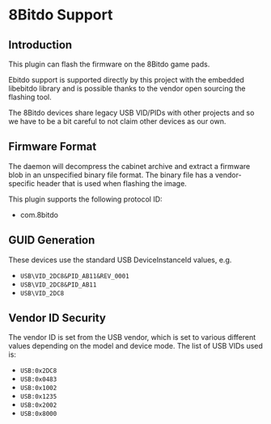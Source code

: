 8Bitdo Support
==============

Introduction
------------

This plugin can flash the firmware on the 8Bitdo game pads.

Ebitdo support is supported directly by this project with the embedded libebitdo
library and is possible thanks to the vendor open sourcing the flashing tool.

The 8Bitdo devices share legacy USB VID/PIDs with other projects and so we have
to be a bit careful to not claim other devices as our own.

Firmware Format
---------------

The daemon will decompress the cabinet archive and extract a firmware blob in
an unspecified binary file format. The binary file has a vendor-specific header
that is used when flashing the image.

This plugin supports the following protocol ID:

 * com.8bitdo

GUID Generation
---------------

These devices use the standard USB DeviceInstanceId values, e.g.

 * `USB\VID_2DC8&PID_AB11&REV_0001`
 * `USB\VID_2DC8&PID_AB11`
 * `USB\VID_2DC8`

Vendor ID Security
------------------

The vendor ID is set from the USB vendor, which is set to various different
values depending on the model and device mode. The list of USB VIDs used is:

 * `USB:0x2DC8`
 * `USB:0x0483`
 * `USB:0x1002`
 * `USB:0x1235`
 * `USB:0x2002`
 * `USB:0x8000`
